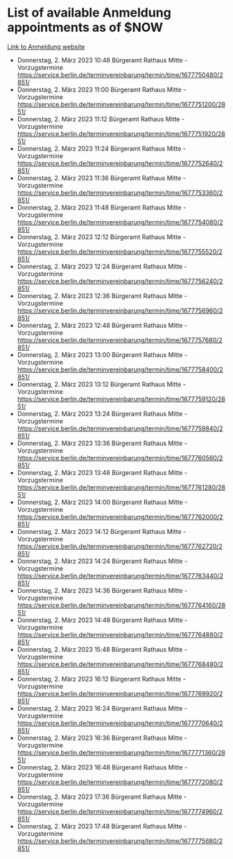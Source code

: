 # List of available Anmeldung appointments as of $NOW
[Link to Anmeldung website](https://service.berlin.de/terminvereinbarung/termin/tag.php?termin=1&anliegen[]=120686&dienstleisterlist=122210,122217,327316,122219,327312,122227,327314,122231,327346,122243,327348,122254,122252,329742,122260,329745,122262,329748,122271,327278,122273,327274,122277,327276,330436,122280,327294,122282,327290,122284,327292,122291,327270,122285,327266,122286,327264,122296,327268,150230,329760,122297,327286,122294,327284,122312,329763,122314,329775,122304,327330,122311,327334,122309,327332,317869,122281,327352,122279,329772,122283,122276,327324,122274,327326,122267,329766,122246,327318,122251,327320,122257,327322,122208,327298,122226,327300&herkunft=http%3A%2F%2Fservice.berlin.de%2Fdienstleistung%2F120686%2F)
- Donnerstag, 2. März 2023 10:48 Bürgeramt Rathaus Mitte - Vorzugstermine https://service.berlin.de/terminvereinbarung/termin/time/1677750480/2851/
- Donnerstag, 2. März 2023 11:00 Bürgeramt Rathaus Mitte - Vorzugstermine https://service.berlin.de/terminvereinbarung/termin/time/1677751200/2851/
- Donnerstag, 2. März 2023 11:12 Bürgeramt Rathaus Mitte - Vorzugstermine https://service.berlin.de/terminvereinbarung/termin/time/1677751920/2851/
- Donnerstag, 2. März 2023 11:24 Bürgeramt Rathaus Mitte - Vorzugstermine https://service.berlin.de/terminvereinbarung/termin/time/1677752640/2851/
- Donnerstag, 2. März 2023 11:36 Bürgeramt Rathaus Mitte - Vorzugstermine https://service.berlin.de/terminvereinbarung/termin/time/1677753360/2851/
- Donnerstag, 2. März 2023 11:48 Bürgeramt Rathaus Mitte - Vorzugstermine https://service.berlin.de/terminvereinbarung/termin/time/1677754080/2851/
- Donnerstag, 2. März 2023 12:12 Bürgeramt Rathaus Mitte - Vorzugstermine https://service.berlin.de/terminvereinbarung/termin/time/1677755520/2851/
- Donnerstag, 2. März 2023 12:24 Bürgeramt Rathaus Mitte - Vorzugstermine https://service.berlin.de/terminvereinbarung/termin/time/1677756240/2851/
- Donnerstag, 2. März 2023 12:36 Bürgeramt Rathaus Mitte - Vorzugstermine https://service.berlin.de/terminvereinbarung/termin/time/1677756960/2851/
- Donnerstag, 2. März 2023 12:48 Bürgeramt Rathaus Mitte - Vorzugstermine https://service.berlin.de/terminvereinbarung/termin/time/1677757680/2851/
- Donnerstag, 2. März 2023 13:00 Bürgeramt Rathaus Mitte - Vorzugstermine https://service.berlin.de/terminvereinbarung/termin/time/1677758400/2851/
- Donnerstag, 2. März 2023 13:12 Bürgeramt Rathaus Mitte - Vorzugstermine https://service.berlin.de/terminvereinbarung/termin/time/1677759120/2851/
- Donnerstag, 2. März 2023 13:24 Bürgeramt Rathaus Mitte - Vorzugstermine https://service.berlin.de/terminvereinbarung/termin/time/1677759840/2851/
- Donnerstag, 2. März 2023 13:36 Bürgeramt Rathaus Mitte - Vorzugstermine https://service.berlin.de/terminvereinbarung/termin/time/1677760560/2851/
- Donnerstag, 2. März 2023 13:48 Bürgeramt Rathaus Mitte - Vorzugstermine https://service.berlin.de/terminvereinbarung/termin/time/1677761280/2851/
- Donnerstag, 2. März 2023 14:00 Bürgeramt Rathaus Mitte - Vorzugstermine https://service.berlin.de/terminvereinbarung/termin/time/1677762000/2851/
- Donnerstag, 2. März 2023 14:12 Bürgeramt Rathaus Mitte - Vorzugstermine https://service.berlin.de/terminvereinbarung/termin/time/1677762720/2851/
- Donnerstag, 2. März 2023 14:24 Bürgeramt Rathaus Mitte - Vorzugstermine https://service.berlin.de/terminvereinbarung/termin/time/1677763440/2851/
- Donnerstag, 2. März 2023 14:36 Bürgeramt Rathaus Mitte - Vorzugstermine https://service.berlin.de/terminvereinbarung/termin/time/1677764160/2851/
- Donnerstag, 2. März 2023 14:48 Bürgeramt Rathaus Mitte - Vorzugstermine https://service.berlin.de/terminvereinbarung/termin/time/1677764880/2851/
- Donnerstag, 2. März 2023 15:48 Bürgeramt Rathaus Mitte - Vorzugstermine https://service.berlin.de/terminvereinbarung/termin/time/1677768480/2851/
- Donnerstag, 2. März 2023 16:12 Bürgeramt Rathaus Mitte - Vorzugstermine https://service.berlin.de/terminvereinbarung/termin/time/1677769920/2851/
- Donnerstag, 2. März 2023 16:24 Bürgeramt Rathaus Mitte - Vorzugstermine https://service.berlin.de/terminvereinbarung/termin/time/1677770640/2851/
- Donnerstag, 2. März 2023 16:36 Bürgeramt Rathaus Mitte - Vorzugstermine https://service.berlin.de/terminvereinbarung/termin/time/1677771360/2851/
- Donnerstag, 2. März 2023 16:48 Bürgeramt Rathaus Mitte - Vorzugstermine https://service.berlin.de/terminvereinbarung/termin/time/1677772080/2851/
- Donnerstag, 2. März 2023 17:36 Bürgeramt Rathaus Mitte - Vorzugstermine https://service.berlin.de/terminvereinbarung/termin/time/1677774960/2851/
- Donnerstag, 2. März 2023 17:48 Bürgeramt Rathaus Mitte - Vorzugstermine https://service.berlin.de/terminvereinbarung/termin/time/1677775680/2851/
